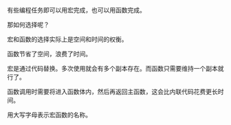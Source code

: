 
有些编程任务即可以用宏完成，也可以用函数完成。

那如何选择呢？

宏和函数的选择实际上是空间和时间的权衡。

函数节省了空间，浪费了时间。

宏是通过代码替换。多次使用就会有多个副本存在。而函数只需要维持一个副本就行了。

函数调用时需要将进入函数体内，然后再返回主函数，这会比内联代码花费更长时间。                


用大写字母表示宏函数的名称。



